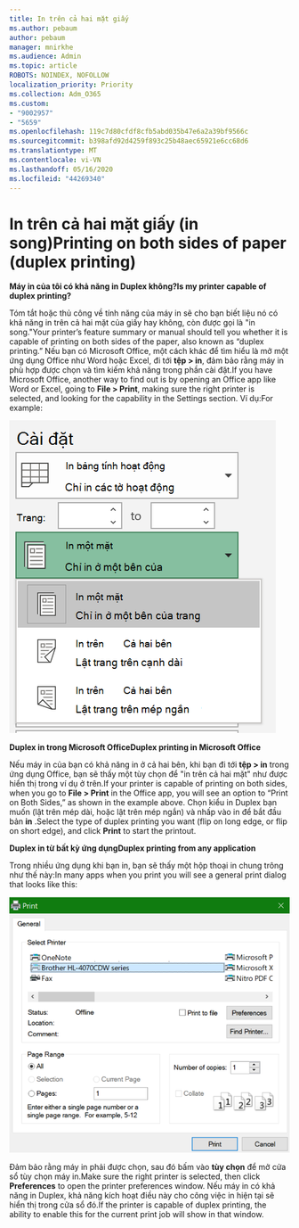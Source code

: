 ```yaml
---
title: In trên cả hai mặt giấy
ms.author: pebaum
author: pebaum
manager: mnirkhe
ms.audience: Admin
ms.topic: article
ROBOTS: NOINDEX, NOFOLLOW
localization_priority: Priority
ms.collection: Adm_O365
ms.custom:
- "9002957"
- "5659"
ms.openlocfilehash: 119c7d80cfdf8cfb5abd035b47e6a2a39bf9566c
ms.sourcegitcommit: b398afd92d4259f893c25b48aec65921e6cc68d6
ms.translationtype: MT
ms.contentlocale: vi-VN
ms.lasthandoff: 05/16/2020
ms.locfileid: "44269340"
---
```

# <a name="printing-on-both-sides-of-paper-duplex-printing"></a><span data-ttu-id="7ca8c-102">In trên cả hai mặt giấy (in song)</span><span class="sxs-lookup"><span data-stu-id="7ca8c-102">Printing on both sides of paper (duplex printing)</span></span>

<span data-ttu-id="7ca8c-103">**Máy in của tôi có khả năng in Duplex không?**</span><span class="sxs-lookup"><span data-stu-id="7ca8c-103">**Is my printer capable of duplex printing?**</span></span>

<span data-ttu-id="7ca8c-104">Tóm tắt hoặc thủ công về tính năng của máy in sẽ cho bạn biết liệu nó có khả năng in trên cả hai mặt của giấy hay không, còn được gọi là "in song."</span><span class="sxs-lookup"><span data-stu-id="7ca8c-104">Your printer’s feature summary or manual should tell you whether it is capable of printing on both sides of the paper, also known as “duplex printing.”</span></span> <span data-ttu-id="7ca8c-105">Nếu bạn có Microsoft Office, một cách khác để tìm hiểu là mở một ứng dụng Office như Word hoặc Excel, đi tới **tệp > in**, đảm bảo rằng máy in phù hợp được chọn và tìm kiếm khả năng trong phần cài đặt.</span><span class="sxs-lookup"><span data-stu-id="7ca8c-105">If you have Microsoft Office, another way to find out is by opening an Office app like Word or Excel, going to **File > Print**, making sure the right printer is selected, and looking for the capability in the Settings section.</span></span> <span data-ttu-id="7ca8c-106">Ví dụ:</span><span class="sxs-lookup"><span data-stu-id="7ca8c-106">For example:</span></span> 

![Thiết đặt máy in](media/print-settings.png)

<span data-ttu-id="7ca8c-108">**Duplex in trong Microsoft Office**</span><span class="sxs-lookup"><span data-stu-id="7ca8c-108">**Duplex printing in Microsoft Office**</span></span>

<span data-ttu-id="7ca8c-109">Nếu máy in của bạn có khả năng in ở cả hai bên, khi bạn đi tới **tệp > in** trong ứng dụng Office, bạn sẽ thấy một tùy chọn để "in trên cả hai mặt" như được hiển thị trong ví dụ ở trên.</span><span class="sxs-lookup"><span data-stu-id="7ca8c-109">If your printer is capable of printing on both sides, when you go to **File > Print** in the Office app, you will see an option to “Print on Both Sides,” as shown in the example above.</span></span>  <span data-ttu-id="7ca8c-110">Chọn kiểu in Duplex bạn muốn (lật trên mép dài, hoặc lật trên mép ngắn) và nhấp vào in để bắt đầu bản **in** .</span><span class="sxs-lookup"><span data-stu-id="7ca8c-110">Select the type of duplex printing you want (flip on long edge, or flip on short edge), and click **Print** to start the printout.</span></span>

<span data-ttu-id="7ca8c-111">**Duplex in từ bất kỳ ứng dụng**</span><span class="sxs-lookup"><span data-stu-id="7ca8c-111">**Duplex printing from any application**</span></span>

<span data-ttu-id="7ca8c-112">Trong nhiều ứng dụng khi bạn in, bạn sẽ thấy một hộp thoại in chung trông như thế này:</span><span class="sxs-lookup"><span data-stu-id="7ca8c-112">In many apps when you print you will see a general print dialog that looks like this:</span></span> 

![Hộp thoại in](media/print-dialog.png)

<span data-ttu-id="7ca8c-114">Đảm bảo rằng máy in phải được chọn, sau đó bấm vào **tùy chọn** để mở cửa sổ tùy chọn máy in.</span><span class="sxs-lookup"><span data-stu-id="7ca8c-114">Make sure the right printer is selected, then click **Preferences** to open the printer preferences window.</span></span> <span data-ttu-id="7ca8c-115">Nếu máy in có khả năng in Duplex, khả năng kích hoạt điều này cho công việc in hiện tại sẽ hiển thị trong cửa sổ đó.</span><span class="sxs-lookup"><span data-stu-id="7ca8c-115">If the printer is capable of duplex printing, the ability to enable this for the current print job will show in that window.</span></span>
